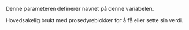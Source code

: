 Denne parameteren definerer navnet på denne variabelen.

Hovedsakelig brukt med prosedyreblokker for å få eller sette sin verdi.